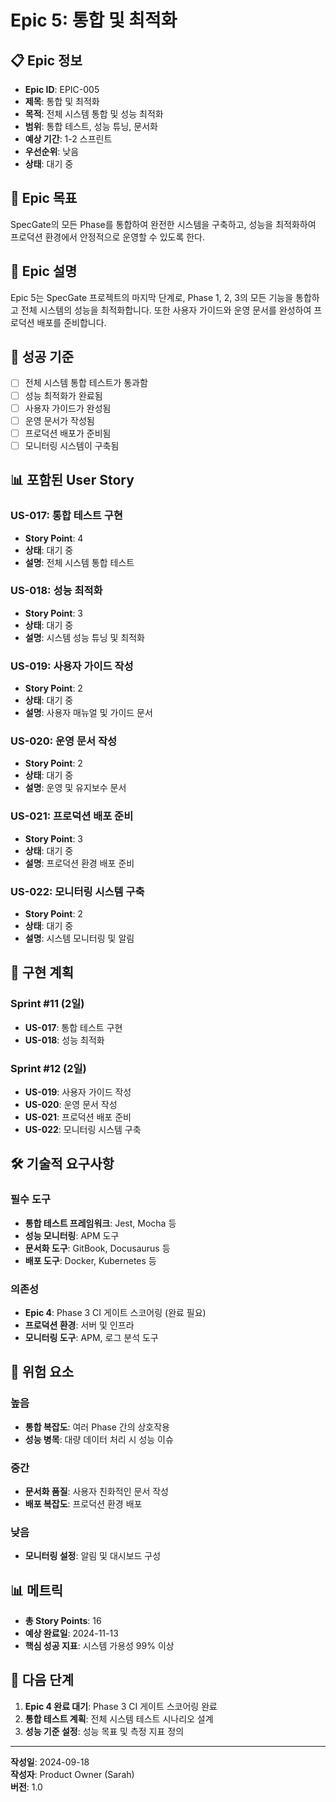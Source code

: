 # Epic 5: 통합 및 최적화

## 📋 Epic 정보

- **Epic ID**: EPIC-005
- **제목**: 통합 및 최적화
- **목적**: 전체 시스템 통합 및 성능 최적화
- **범위**: 통합 테스트, 성능 튜닝, 문서화
- **예상 기간**: 1-2 스프린트
- **우선순위**: 낮음
- **상태**: 대기 중

## 🎯 Epic 목표

SpecGate의 모든 Phase를 통합하여 완전한 시스템을 구축하고, 성능을 최적화하여 프로덕션 환경에서 안정적으로 운영할 수 있도록 한다.

## 📝 Epic 설명

Epic 5는 SpecGate 프로젝트의 마지막 단계로, Phase 1, 2, 3의 모든 기능을 통합하고 전체 시스템의 성능을 최적화합니다. 또한 사용자 가이드와 운영 문서를 완성하여 프로덕션 배포를 준비합니다.

## 🎯 성공 기준

- [ ] 전체 시스템 통합 테스트가 통과함
- [ ] 성능 최적화가 완료됨
- [ ] 사용자 가이드가 완성됨
- [ ] 운영 문서가 작성됨
- [ ] 프로덕션 배포가 준비됨
- [ ] 모니터링 시스템이 구축됨

## 📊 포함된 User Story

### **US-017: 통합 테스트 구현**
- **Story Point**: 4
- **상태**: 대기 중
- **설명**: 전체 시스템 통합 테스트

### **US-018: 성능 최적화**
- **Story Point**: 3
- **상태**: 대기 중
- **설명**: 시스템 성능 튜닝 및 최적화

### **US-019: 사용자 가이드 작성**
- **Story Point**: 2
- **상태**: 대기 중
- **설명**: 사용자 매뉴얼 및 가이드 문서

### **US-020: 운영 문서 작성**
- **Story Point**: 2
- **상태**: 대기 중
- **설명**: 운영 및 유지보수 문서

### **US-021: 프로덕션 배포 준비**
- **Story Point**: 3
- **상태**: 대기 중
- **설명**: 프로덕션 환경 배포 준비

### **US-022: 모니터링 시스템 구축**
- **Story Point**: 2
- **상태**: 대기 중
- **설명**: 시스템 모니터링 및 알림

## 🔄 구현 계획

### **Sprint #11 (2일)**
- **US-017**: 통합 테스트 구현
- **US-018**: 성능 최적화

### **Sprint #12 (2일)**
- **US-019**: 사용자 가이드 작성
- **US-020**: 운영 문서 작성
- **US-021**: 프로덕션 배포 준비
- **US-022**: 모니터링 시스템 구축

## 🛠️ 기술적 요구사항

### **필수 도구**
- **통합 테스트 프레임워크**: Jest, Mocha 등
- **성능 모니터링**: APM 도구
- **문서화 도구**: GitBook, Docusaurus 등
- **배포 도구**: Docker, Kubernetes 등

### **의존성**
- **Epic 4**: Phase 3 CI 게이트 스코어링 (완료 필요)
- **프로덕션 환경**: 서버 및 인프라
- **모니터링 도구**: APM, 로그 분석 도구

## 🚨 위험 요소

### **높음**
- **통합 복잡도**: 여러 Phase 간의 상호작용
- **성능 병목**: 대량 데이터 처리 시 성능 이슈

### **중간**
- **문서화 품질**: 사용자 친화적인 문서 작성
- **배포 복잡도**: 프로덕션 환경 배포

### **낮음**
- **모니터링 설정**: 알림 및 대시보드 구성

## 📊 메트릭

- **총 Story Points**: 16
- **예상 완료일**: 2024-11-13
- **핵심 성공 지표**: 시스템 가용성 99% 이상

## 🔄 다음 단계

1. **Epic 4 완료 대기**: Phase 3 CI 게이트 스코어링 완료
2. **통합 테스트 계획**: 전체 시스템 테스트 시나리오 설계
3. **성능 기준 설정**: 성능 목표 및 측정 지표 정의

---

**작성일**: 2024-09-18  
**작성자**: Product Owner (Sarah)  
**버전**: 1.0
